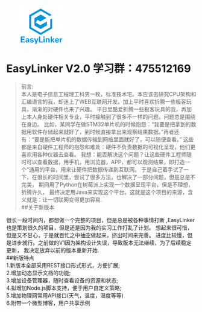 &emsp;&emsp;![](github_assets/logo.png)
# EasyLinker V2.0 学习群：475512169
>前言:  
本人是电子信息工程理工科男一枚，标准技术宅。本应该去研究CPU架构和汇编语言的我，却迷上了WEB互联网开发。加上平时喜欢折腾一些极客玩具，渐渐的对硬件也来了兴趣。
平日里酷爱折腾一些极客玩具的我，再加上本人身处硬件相关专业，平时接触到了很多不一样的问题。问题总是围绕在身边。
比如，某同学在做STM32单片机的时候抱怨：“我要是把拿到的数据用软件存储起来就好了，到时候直接拿出来观察结果数据。”再者还有：“要是能把单片机的数据传输到网络里面就好了，可以随便查看。”
这些都是来自硬件工程师的抱怨和难处：硬件不负责数据的可视化呈现，他们更喜欢用各种仪器去查看。
我想：能否解决这个问题？让这些硬件工程师随时可以查看数据，用手机，用浏览器，APP，都可以观测结果，即打造一个“通用的平台，用来让硬件把数据传递到互联网。
于是自己着手试了一下，在很长的时间里，尝试了很多方法，也解决了一部分问题，但是总是不完美，
期间用了Python在树莓派上实现一个数据呈现平台，但是不理想，折腾许久，
最终决定用Java来实现这个平台。这就是这个项目的来源，含义就是：让一切联网变得更加容易.  
##关于新版本
>
很长一段时间内，都想做一个完整的项目，但是总是被各种事情打断
,EasyLinker也是策划很久的项目，但是还是因为我的实习工作打乱了计划。
想起来很可惜，但是又不甘心，于是就百忙之中抽空做起来，挤出时间来完善。
进度比较慢，但是进步就行。之前做的V1因为架构设计失误，导致版本无法继续，为了后续稳定更新，
我决定放弃以前的版本重新开始.  
##新版特点  
1.新版本全部采用REST接口形式形式，方便扩展;  
2.增加动态显示文档的功能;  
3.增加设备管理器，随时查看设备的资源和状态;  
4.拟增加Node.js脚本支持，便于用户自定义策略;  
5.增加物理网常用API接口(天气，温度，湿度等等)  
6.附带一个微型博客，用户共享示例



